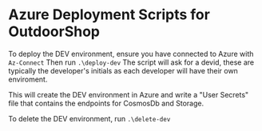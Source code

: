 # Azure Deployment Scripts for OutdoorShop

To deploy the DEV environment, ensure you have connected to Azure with `Az-Connect`
Then run `.\deploy-dev`
The script will ask for a devid, these are typically the developer's initials as each developer will have their own enviroment.

This will create the DEV environment in Azure and write a "User Secrets" file that contains the endpoints for CosmosDb and Storage.

To delete the DEV environment, run `.\delete-dev`